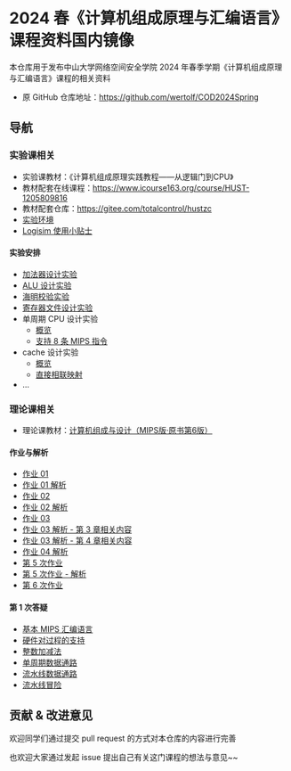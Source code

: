 # 2024 春《计算机组成原理与汇编语言》课程资料国内镜像

本仓库用于发布中山大学网络空间安全学院 2024 年春季学期《计算机组成原理与汇编语言》课程的相关资料
* 原 GitHub 仓库地址：https://github.com/wertolf/COD2024Spring

## 导航

### 实验课相关

* 实验课教材：《计算机组成原理实践教程——从逻辑门到CPU》
* 教材配套在线课程：https://www.icourse163.org/course/HUST-1205809816
* 教材配套仓库：https://gitee.com/totalcontrol/hustzc
* [实验环境](./lab/env.md)
* [Logisim 使用小贴士](./lab/tips.md)

#### 实验安排

* [加法器设计实验](./lab/adder.md)
* [ALU 设计实验](./lab/arithmetic-logical-unit.md)
* [海明校验实验](./lab/hamming-code.md)
* [寄存器文件设计实验](./lab/register-file.md)
* 单周期 CPU 设计实验
  * [概览](./lab/single-cycle-cpu-overview.md)
  * [支持 8 条 MIPS 指令](./lab/8-instruction-cpu.md)
* cache 设计实验
  * [概览](./lab/cache-overview.md)
  * [直接相联映射](./lab/direct-mapped-cache.md)
* ...

### 理论课相关

* 理论课教材：[计算机组成与设计（MIPS版·原书第6版）](https://book.douban.com/subject/35998323/)

#### 作业与解析

* [作业 01](./homework/hw01.docx)
* [作业 01 解析](./answers/hw01-answer.md)
* [作业 02](./homework/hw02.md)
* [作业 02 解析](./answers/hw02-answer.md)
* [作业 03](./homework/hw03.md)
* [作业 03 解析 - 第 3 章相关内容](./answers/hw03-answer-ch03.md)
* [作业 03 解析 - 第 4 章相关内容](./answers/hw03-answer-ch04.md)
* [作业 04 解析](./answers/hw04-answer.pdf)
* [第 5 次作业](./homework/hw05.md)
* [第 5 次作业 - 解析](./answers/hw05-answer.md)
* [第 6 次作业](./homework/hw06.md)

#### 第 1 次答疑

* [基本 MIPS 汇编语言](./extra/第1次答疑/基本MIPS汇编语言.pdf)
* [硬件对过程的支持](./extra/第1次答疑/硬件对过程的支持.pdf)
* [整数加减法](./extra/第1次答疑/整数加减法.pdf)
* [单周期数据通路](./extra/第1次答疑/单周期数据通路.pdf)
* [流水线数据通路](./extra/第1次答疑/流水线数据通路.pdf)
* [流水线冒险](./extra/第1次答疑/流水线冒险.pdf)

## 贡献 & 改进意见

欢迎同学们通过提交 pull request 的方式对本仓库的内容进行完善

也欢迎大家通过发起 issue 提出自己有关这门课程的想法与意见~~
